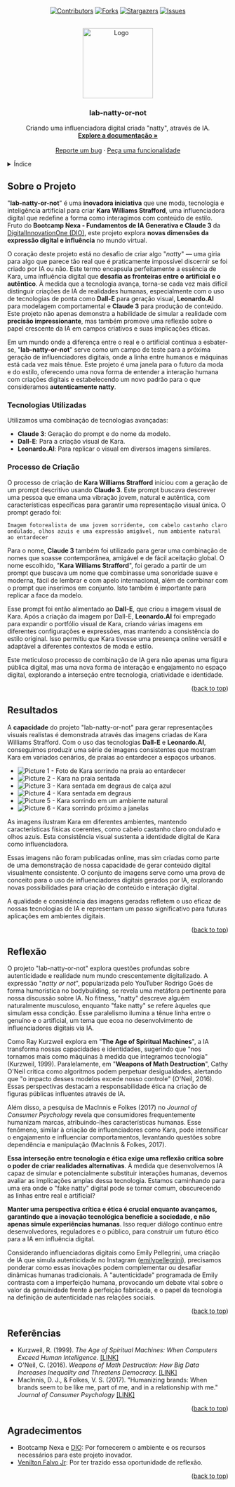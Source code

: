 <a name="readme-top"></a>

<div align="center">
  
  [![Contributors][contributors-shield]][contributors-url]
  [![Forks][forks-shield]][forks-url]
  [![Stargazers][stars-shield]][stars-url]
  [![Issues][issues-shield]][issues-url]

</div>
<br />
<div align="center">
  <a href="https://github.com/voaneves/lab-natty-or-not">
    <img src="assets/img/profile.png" alt="Logo" width="160" height="160">
  </a>
  <h3 align="center">lab-natty-or-not</h3>
  <p align="center">
    Criando uma influenciadora digital criada "natty", através de IA.
    <br />
    <a href="https://github.com/voaneves/lab-natty-or-not"><strong>Explore a documentação »</strong></a>
    <br />
    <br />
    <a href="https://github.com/voaneves/lab-natty-or-not/issues">Reporte um bug</a>
    ·
    <a href="https://github.com/voaneves/lab-natty-or-not/issues">Peça uma funcionalidade</a>
  </p>
</div>

<details>
  <summary>Índice</summary>
  <ol>
    <li>
      <a href="#sobre-o-projeto">Sobre o Projeto</a>
      <ul>
        <li><a href="#tecnologias-utilizadas">Tecnologias Utilizadas</a></li>
        <li><a href="#processo-de-criação">Processo de Criação</a></li>
      </ul>
    </li>
    <li><a href="#resultados">Resultados</a></li>
    <li><a href="#reflexão">Reflexão</a></li>
    <li><a href="#contribuindo">Contribuindo</a></li>
    <li><a href="#agradecimentos">Agradecimentos</a></li>
  </ol>
</details>

## Sobre o Projeto

"**lab-natty-or-not**" é uma **inovadora iniciativa** que une moda, tecnologia e inteligência artificial para criar **Kara Williams Strafford**, uma influenciadora digital que redefine a forma como interagimos com conteúdo de estilo. Fruto do **Bootcamp Nexa - Fundamentos de IA Generativa e Claude 3** da [DigitalInnovationOne (DIO)](https://www.linkedin.com/school/dio-makethechange/), este projeto explora **novas dimensões da expressão digital e influência** no mundo virtual.

O coração deste projeto está no desafio de criar algo "*natty*" — uma gíria para algo que parece tão real que é praticamente impossível discernir se foi criado por IA ou não. Este termo encapsula perfeitamente a essência de Kara, uma influência digital que **desafia as fronteiras entre o artificial e o autêntico**. À medida que a tecnologia avança, torna-se cada vez mais difícil distinguir criações de IA de realidades humanas, especialmente com o uso de tecnologias de ponta como **Dall-E** para geração visual, **Leonardo.AI** para modelagem comportamental e **Claude 3** para produção de conteúdo. Este projeto não apenas demonstra a habilidade de simular a realidade com **precisão impressionante**, mas também promove uma reflexão sobre o papel crescente da IA em campos criativos e suas implicações éticas.

Em um mundo onde a diferença entre o real e o artificial continua a esbater-se, "**lab-natty-or-not**" serve como um campo de teste para a próxima geração de influenciadores digitais, onde a linha entre humanos e máquinas está cada vez mais tênue. Este projeto é uma janela para o futuro da moda e do estilo, oferecendo uma nova forma de entender a interação humana com criações digitais e estabelecendo um novo padrão para o que consideramos **autenticamente natty**.

### Tecnologias Utilizadas

Utilizamos uma combinação de tecnologias avançadas:

- **Claude 3**: Geração do prompt e do nome da modelo.
- **Dall-E**: Para a criação visual de Kara.
- **Leonardo.AI**: Para replicar o visual em diversos imagens similares.

### Processo de Criação

O processo de criação de **Kara Williams Strafford** iniciou com a geração de um prompt descritivo usando **Claude 3**. Este prompt buscava descrever uma pessoa que emana uma vibração jovem, natural e autêntica, com características específicas para garantir uma representação visual única. O prompt gerado foi:

```
Imagem fotorealista de uma jovem sorridente, com cabelo castanho claro ondulado, olhos azuis e uma expressão amigável, num ambiente natural ao entardecer
```

Para o nome, **Claude 3** também foi utilizado para gerar uma combinação de nomes que soasse contemporânea, amigável e de fácil aceitação global. O nome escolhido, "**Kara Williams Strafford**", foi gerado a partir de um prompt que buscava um nome que combinasse uma sonoridade suave e moderna, fácil de lembrar e com apelo internacional, além de combinar com o prompt que inserimos em conjunto. Isto também é importante para replicar a face da modelo.

Esse prompt foi então alimentado ao **Dall-E**, que criou a imagem visual de Kara. Após a criação da imagem por Dall-E, **Leonardo.AI** foi empregado para expandir o portfólio visual de Kara, criando várias imagens em diferentes configurações e expressões, mas mantendo a consistência do estilo original. Isso permitiu que Kara tivesse uma presença online versátil e adaptável a diferentes contextos de moda e estilo.

Este meticuloso processo de combinação de IA gera não apenas uma figura pública digital, mas uma nova forma de interação e engajamento no espaço digital, explorando a interseção entre tecnologia, criatividade e identidade.

<p align="right">(<a href="#readme-top">back to top</a>)</p>

## Resultados

A **capacidade** do projeto "lab-natty-or-not" para gerar representações visuais realistas é demonstrada através das imagens criadas de Kara Williams Strafford. Com o uso das tecnologias **Dall-E** e **Leonardo.AI**, conseguimos produzir uma série de imagens consistentes que mostram Kara em variados cenários, de praias ao entardecer a espaços urbanos.

- ![Picture 1 - Foto de Kara sorrindo na praia ao entardecer](assets/img/pic-1.jpg)
- ![Picture 2 - Kara na praia sentada](assets/img/pic-2.jpg)
- ![Picture 3 - Kara sentada em degraus de calça azul](assets/img/pic-3.jpg)
- ![Picture 4 - Kara sentada em degraus](assets/img/pic-4.jpg)
- ![Picture 5 - Kara sorrindo em um ambiente natural](assets/img/pic-5.jpg)
- ![Picture 6 - Kara sorrindo próximo a janelas](assets/img/pic-6.jpg)

As imagens ilustram Kara em diferentes ambientes, mantendo características físicas coerentes, como cabelo castanho claro ondulado e olhos azuis. Esta consistência visual sustenta a identidade digital de Kara como influenciadora.

Essas imagens não foram publicadas online, mas sim criadas como parte de uma demonstração de nossa capacidade de gerar conteúdo digital visualmente consistente. O conjunto de imagens serve como uma prova de conceito para o uso de influenciadores digitais gerados por IA, explorando novas possibilidades para criação de conteúdo e interação digital.

A qualidade e consistência das imagens geradas refletem o uso eficaz de nossas tecnologias de IA e representam um passo significativo para futuras aplicações em ambientes digitais.

<p align="right">(<a href="#readme-top">back to top</a>)</p>

## Reflexão

O projeto "lab-natty-or-not" explora questões profundas sobre autenticidade e realidade num mundo crescentemente digitalizado. A expressão "*natty or not*", popularizada pelo YouTuber Rodrigo Goés de forma humorística no bodybuilding, se revela uma metáfora pertinente para nossa discussão sobre IA. No fitness, "natty" descreve alguém naturalmente musculoso, enquanto "fake natty" se refere àqueles que simulam essa condição. Esse paralelismo ilumina a tênue linha entre o genuíno e o artificial, um tema que ecoa no desenvolvimento de influenciadores digitais via IA.

Como Ray Kurzweil explora em "**The Age of Spiritual Machines**", a IA transforma nossas capacidades e identidades, sugerindo que "nos tornamos mais como máquinas à medida que integramos tecnologia" (Kurzweil, 1999). Paralelamente, em "**Weapons of Math Destruction**", Cathy O'Neil critica como algoritmos podem perpetuar desigualdades, alertando que "o impacto desses modelos excede nosso controle" (O'Neil, 2016). Essas perspectivas destacam a responsabilidade ética na criação de figuras públicas influentes através de IA.

Além disso, a pesquisa de MacInnis e Folkes (2017) no *Journal of Consumer Psychology* revela que consumidores frequentemente humanizam marcas, atribuindo-lhes características humanas. Esse fenômeno, similar à criação de influenciadores como Kara, pode intensificar o engajamento e influenciar comportamentos, levantando questões sobre dependência e manipulação (MacInnis & Folkes, 2017).

**Essa interseção entre tecnologia e ética exige uma reflexão crítica sobre o poder de criar realidades alternativas**. À medida que desenvolvemos IA capaz de simular e potencialmente substituir interações humanas, devemos avaliar as implicações amplas dessa tecnologia. Estamos caminhando para uma era onde o "fake natty" digital pode se tornar comum, obscurecendo as linhas entre real e artificial?

**Manter uma perspectiva crítica e ética é crucial enquanto avançamos, garantindo que a inovação tecnológica beneficie a sociedade, e não apenas simule experiências humanas**. Isso requer diálogo contínuo entre desenvolvedores, reguladores e o público, para construir um futuro ético para a IA em influência digital.

Considerando influenciadoras digitais como Emily Pellegrini, uma criação de IA que simula autenticidade no Instagram ([emilypellegrini](https://www.instagram.com/emilypellegrini/)), precisamos ponderar como essas inovações podem complementar ou desafiar dinâmicas humanas tradicionais. A "autenticidade" programada de Emily contrasta com a imperfeição humana, provocando um debate vital sobre o valor da genuinidade frente à perfeição fabricada, e o papel da tecnologia na definição de autenticidade nas relações sociais.

<p align="right">(<a href="#readme-top">back to top</a>)</p>

## Referências

- Kurzweil, R. (1999). *The Age of Spiritual Machines: When Computers Exceed Human Intelligence.* [[LINK]](https://www.amazon.com.br/Age-Spiritual-Machines-Ray-Kurzweil/dp/0140282025)
- O'Neil, C. (2016). *Weapons of Math Destruction: How Big Data Increases Inequality and Threatens Democracy.* [[LINK]](https://www.amazon.com/Weapons-Math-Destruction-Increases-Inequality/dp/0553418815)
- MacInnis, D. J., & Folkes, V. S. (2017). "Humanizing brands: When brands seem to be like me, part of me, and in a relationship with me." *Journal of Consumer Psychology* [[LINK]](https://www.sciencedirect.com/science/article/abs/pii/S1057740816301061)

<p align="right">(<a href="#readme-top">back to top</a>)</p>

## Agradecimentos

- Bootcamp Nexa e [DIO](https://www.linkedin.com/school/dio-makethechange/): Por fornecerem o ambiente e os recursos necessários para este projeto inovador.
- [Venilton Falvo Jr](https://github.com/falvojr): Por ter trazido essa oportunidade de reflexão.

<p align="right">(<a href="#readme-top">back to top</a>)</p>

[contributors-shield]: https://img.shields.io/github/contributors/voaneves/lab-natty-or-not.svg?style=for-the-badge
[contributors-url]: https://github.com/voaneves/lab-natty-or-not/graphs/contributors
[forks-shield]: https://img.shields.io/github/forks/voaneves/lab-natty-or-not.svg?style=for-the-badge
[forks-url]: https://github.com/voaneves/lab-natty-or-not/network/members
[stars-shield]: https://img.shields.io/github/stars/voaneves/lab-natty-or-not.svg?style=for-the-badge
[stars-url]: https://github.com/voaneves.com/lab-natty-or-not/stargazers
[issues-shield]: https://img.shields.io/github/issues/voaneves/lab-natty-or-not.svg?style=for-the-badge
[issues-url]: https://github.com/voaneves/lab-natty-or-not/issues
[license-shield]: https://img.shields.io/github/license/voaneves/lab-natty-or-not.svg?style=for-the-badge
